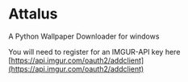 # Attalus
A Python Wallpaper Downloader for windows

You will need to register for an IMGUR-API key here [https://api.imgur.com/oauth2/addclient](https://api.imgur.com/oauth2/addclient)

